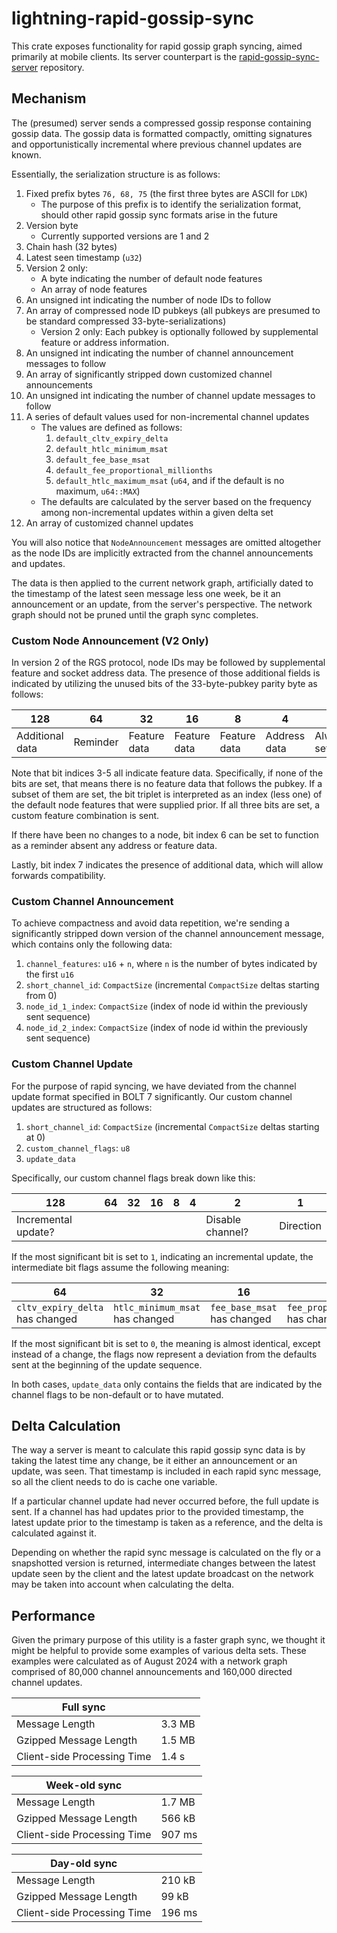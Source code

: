 # lightning-rapid-gossip-sync

This crate exposes functionality for rapid gossip graph syncing, aimed primarily at mobile clients.
Its server counterpart is the
[rapid-gossip-sync-server](https://github.com/lightningdevkit/rapid-gossip-sync-server) repository.

## Mechanism

The (presumed) server sends a compressed gossip response containing gossip data. The gossip data is
formatted compactly, omitting signatures and opportunistically incremental where previous channel
updates are known.

Essentially, the serialization structure is as follows:

1. Fixed prefix bytes `76, 68, 75` (the first three bytes are ASCII for `LDK`)
    - The purpose of this prefix is to identify the serialization format, should other rapid gossip
      sync formats arise in the future
2. Version byte
   - Currently supported versions are 1 and 2
3. Chain hash (32 bytes)
4. Latest seen timestamp (`u32`)
5. Version 2 only:
   - A byte indicating the number of default node features
   - An array of node features
6. An unsigned int indicating the number of node IDs to follow
7. An array of compressed node ID pubkeys (all pubkeys are presumed to be standard
   compressed 33-byte-serializations)
   - Version 2 only: Each pubkey is optionally followed by supplemental feature or address information.
8. An unsigned int indicating the number of channel announcement messages to follow
9. An array of significantly stripped down customized channel announcements
10. An unsigned int indicating the number of channel update messages to follow
11. A series of default values used for non-incremental channel updates
    - The values are defined as follows:
        1. `default_cltv_expiry_delta`
        2. `default_htlc_minimum_msat`
        3. `default_fee_base_msat`
        4. `default_fee_proportional_millionths`
        5. `default_htlc_maximum_msat` (`u64`, and if the default is no maximum, `u64::MAX`)
    - The defaults are calculated by the server based on the frequency among non-incremental
      updates within a given delta set
12. An array of customized channel updates

You will also notice that `NodeAnnouncement` messages are omitted altogether as the node IDs are
implicitly extracted from the channel announcements and updates.

The data is then applied to the current network graph, artificially dated to the timestamp of the
latest seen message less one week, be it an announcement or an update, from the server's
perspective. The network graph should not be pruned until the graph sync completes.

### Custom Node Announcement (V2 Only)

In version 2 of the RGS protocol, node IDs may be followed by supplemental feature and socket address data. The presence
of those additional fields is indicated by utilizing the unused bits of the 33-byte-pubkey parity byte as follows:

| 128             | 64       | 32           | 16           | 8            | 4            | 2          | 1                |
|-----------------|----------|--------------|--------------|--------------|--------------|------------|------------------|
| Additional data | Reminder | Feature data | Feature data | Feature data | Address data | Always set | Odd y-coordinate |

Note that bit indices 3-5 all indicate feature data. Specifically, if none of the bits are set, that means there is
no feature data that follows the pubkey. If a subset of them are set, the bit triplet is interpreted as an index (less
one) of the default node features that were supplied prior. If all three bits are set, a custom feature combination is
sent.

If there have been no changes to a node, bit index 6 can be set to function as a reminder absent any address or feature
data.

Lastly, bit index 7 indicates the presence of additional data, which will allow forwards compatibility.

### Custom Channel Announcement

To achieve compactness and avoid data repetition, we're sending a significantly stripped down
version of the channel announcement message, which contains only the following data:

1. `channel_features`: `u16` + `n`, where `n` is the number of bytes indicated by the first `u16`
2. `short_channel_id`: `CompactSize` (incremental `CompactSize` deltas starting from 0)
3. `node_id_1_index`: `CompactSize` (index of node id within the previously sent sequence)
4. `node_id_2_index`: `CompactSize` (index of node id within the previously sent sequence)

### Custom Channel Update

For the purpose of rapid syncing, we have deviated from the channel update format specified in
BOLT 7 significantly. Our custom channel updates are structured as follows:

1. `short_channel_id`: `CompactSize` (incremental `CompactSize` deltas starting at 0)
2. `custom_channel_flags`: `u8`
3. `update_data`

Specifically, our custom channel flags break down like this:

| 128                 | 64 | 32 | 16 | 8 | 4 | 2                | 1         |
|---------------------|----|----|----|---|---|------------------|-----------|
| Incremental update? |    |    |    |   |   | Disable channel? | Direction |

If the most significant bit is set to `1`, indicating an incremental update, the intermediate bit
flags assume the following meaning:

| 64                              | 32                              | 16                          | 8                                         | 4                               |
|---------------------------------|---------------------------------|-----------------------------|-------------------------------------------|---------------------------------|
| `cltv_expiry_delta` has changed | `htlc_minimum_msat` has changed | `fee_base_msat` has changed | `fee_proportional_millionths` has changed | `htlc_maximum_msat` has changed |

If the most significant bit is set to `0`, the meaning is almost identical, except instead of a
change, the flags now represent a deviation from the defaults sent at the beginning of the update
sequence.

In both cases, `update_data` only contains the fields that are indicated by the channel flags to be
non-default or to have mutated.

## Delta Calculation

The way a server is meant to calculate this rapid gossip sync data is by taking the latest time
any change, be it either an announcement or an update, was seen. That timestamp is included in each
rapid sync message, so all the client needs to do is cache one variable.

If a particular channel update had never occurred before, the full update is sent. If a channel has
had updates prior to the provided timestamp, the latest update prior to the timestamp is taken as a
reference, and the delta is calculated against it.

Depending on whether the rapid sync message is calculated on the fly or a snapshotted version is
returned, intermediate changes between the latest update seen by the client and the latest update
broadcast on the network may be taken into account when calculating the delta.

## Performance

Given the primary purpose of this utility is a faster graph sync, we thought it might be helpful to
provide some examples of various delta sets. These examples were calculated as of August 2024
with a network graph comprised of 80,000 channel announcements and 160,000 directed channel updates.

| Full sync                   |        |
|-----------------------------|--------|
| Message Length              | 3.3 MB |
| Gzipped Message Length      | 1.5 MB |
| Client-side Processing Time | 1.4 s  |

| Week-old sync               |        |
|-----------------------------|--------|
| Message Length              | 1.7 MB |
| Gzipped Message Length      | 566 kB |
| Client-side Processing Time | 907 ms |

| Day-old sync                |        |
|-----------------------------|--------|
| Message Length              | 210 kB |
| Gzipped Message Length      | 99 kB  |
| Client-side Processing Time | 196 ms |
